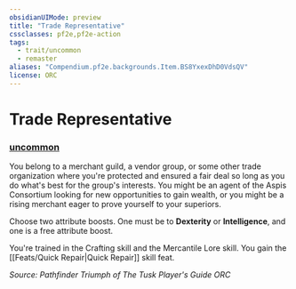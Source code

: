 ```yaml
---
obsidianUIMode: preview
title: "Trade Representative"
cssclasses: pf2e,pf2e-action
tags:
  - trait/uncommon
  - remaster
aliases: "Compendium.pf2e.backgrounds.Item.BS8YxexDhD0VdsQV"
license: ORC
---
```

# Trade Representative

### [uncommon](uncommon "Uncommon Rarity Trait")






You belong to a merchant guild, a vendor group, or some other trade organization where you're protected and ensured a fair deal so long as you do what's best for the group's interests. You might be an agent of the Aspis Consortium looking for new opportunities to gain wealth, or you might be a rising merchant eager to prove yourself to your superiors.

Choose two attribute boosts. One must be to **Dexterity** or **Intelligence**, and one is a free attribute boost.

You're trained in the Crafting skill and the Mercantile Lore skill. You gain the [[Feats/Quick Repair|Quick Repair]] skill feat.

*Source: Pathfinder Triumph of The Tusk Player's Guide*
*ORC*
